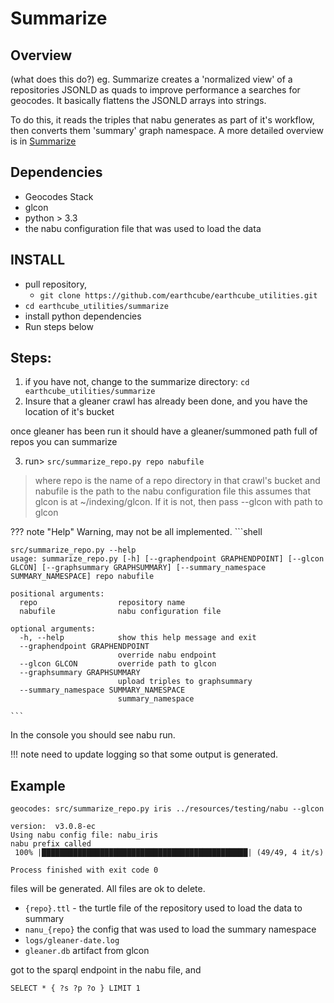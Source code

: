 # Summarize

## Overview
(what does this do?) eg. 
Summarize creates a 'normalized view' of a repositories JSONLD as quads to improve
performance a searches for geocodes. It basically flattens the JSONLD arrays into strings.

To do this, it reads the triples that nabu generates as part of it's workflow, then 
converts them  'summary' graph namespace.
A more detailed overview is in [Summarize](docs/summarize.md)

## Dependencies
* Geocodes Stack
* glcon
* python > 3.3
* the nabu configuration file that was used to load the data

## INSTALL

* pull repository,
    * `git clone https://github.com/earthcube/earthcube_utilities.git`
* `cd earthcube_utilities/summarize`
* install python dependencies
* Run steps below

## Steps: 
 
1. if you have not, change to the summarize directory: `cd  earthcube_utilities/summarize`
2. Insure that a gleaner crawl has already been done, and you have the location of it's bucket

once gleaner has been run it should have a gleaner/summoned path full of repos you can summarize

3. run> `src/summarize_repo.py repo nabufile`
> where repo is the name of a repo directory in that crawl's bucket and nabufile is the path to the nabu configuration file
> this assumes that glcon is at ~/indexing/glcon. If it is not, then pass --glcon with path to glcon

??? note "Help"
    Warning, may not be all implemented.
    ```shell
    
    src/summarize_repo.py --help
    usage: summarize_repo.py [-h] [--graphendpoint GRAPHENDPOINT] [--glcon GLCON] [--graphsummary GRAPHSUMMARY] [--summary_namespace SUMMARY_NAMESPACE] repo nabufile
    
    positional arguments:
      repo                  repository name
      nabufile              nabu configuration file
    
    optional arguments:
      -h, --help            show this help message and exit
      --graphendpoint GRAPHENDPOINT
                            override nabu endpoint
      --glcon GLCON         override path to glcon
      --graphsummary GRAPHSUMMARY
                            upload triples to graphsummary
      --summary_namespace SUMMARY_NAMESPACE
                            summary_namespace

    ```

In the console you should see nabu run. 

!!! note 
    need to update logging so that some output is generated.

## Example

```shell
geocodes: src/summarize_repo.py iris ../resources/testing/nabu --glcon

version:  v3.0.8-ec
Using nabu config file: nabu_iris
nabu prefix called
 100% |██████████████████████████████████████████████| (49/49, 4 it/s)

Process finished with exit code 0

```

files will be generated. All files are ok to delete.
* `{repo}.ttl` - the turtle file of the repository used to load the data to summary
* `nanu_{repo}` the config that was used to load the summary namespace
* `logs/gleaner-date.log`  
* `gleaner.db`  artifact from glcon


got to  the sparql endpoint in the nabu file, and 
```sparql
SELECT * { ?s ?p ?o } LIMIT 1
```

